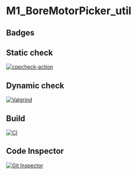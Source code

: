 # M1_BoreMotorPicker_util

## Badges

## Static check
[![cppcheck-action](https://github.com/Nandithh/M1_BoreMotorPicker_util/actions/workflows/cppcheck.yml/badge.svg)](https://github.com/Nandithh/M1_BoreMotorPicker_util/actions/workflows/cppcheck.yml)

## Dynamic check
[![Valgrind](https://github.com/Nandithh/M1_BoreMotorPicker_util/actions/workflows/codequality.yml/badge.svg)](https://github.com/Nandithh/M1_BoreMotorPicker_util/actions/workflows/codequality.yml)

## Build
[![CI](https://github.com/Nandithh/M1_BoreMotorPicker_util/actions/workflows/build.yml/badge.svg)](https://github.com/Nandithh/M1_BoreMotorPicker_util/actions/workflows/build.yml)

## Code Inspector
[![Git Inspector](https://github.com/Nandithh/M1_BoreMotorPicker_util/actions/workflows/gitinspector.yml/badge.svg)](https://github.com/Nandithh/M1_BoreMotorPicker_util/actions/workflows/gitinspector.yml)


